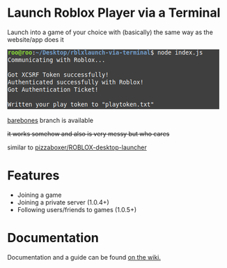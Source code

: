 # Launch Roblox Player via a Terminal

Launch into a game of your choice with (basically) the same way as the website/app does it

![Screenshot of what the program prints to the console](./visual.png)

[barebones](https://github.com/Ev11nroo/roblox-cmd-launcher/tree/barebone) branch is available

~~it works somehow and also is very messy but who cares~~

similar to [pizzaboxer/ROBLOX-desktop-launcher](https://github.com/pizzaboxer/ROBLOX-desktop-launcher)

# Features

- Joining a game
- Joining a private server (1.0.4+)
- Following users/friends to games (1.0.5+)

# Documentation

Documentation and a guide can be found [on the wiki.](https://github.com/Ev11nroo/roblox-cmd-launcher/wiki)
